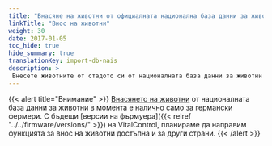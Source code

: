 ```yaml
---
title: "Внасяне на животни от официалната национална база данни за животни"
linkTitle: "Внос на животни"
weight: 30
date: 2017-01-05
toc_hide: true
hide_summary: true
translationKey: import-db-nais
description: >
 Внесете животните от стадото си от националната база данни за животни на вашата страна в VitalControl.
---
```

{{< alert title="Внимание" >}}
[Внасянето на животни](/docs/data-link/hi-tier/tierimport/) от националната база данни за животни в момента е налично само за германски фермери. С бъдещи [версии на фърмуера]({{< relref "../../firmware/versions/" >}}) на VitalControl, планираме да направим функцията за внос на животни достъпна и за други страни.
{{< /alert >}}
